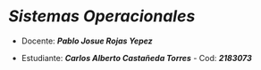 # ***Sistemas Operacionales***

- Docente: ***Pablo Josue Rojas Yepez***

- Estudiante: ***Carlos Alberto Castañeda Torres***  - Cod: ***2183073***
